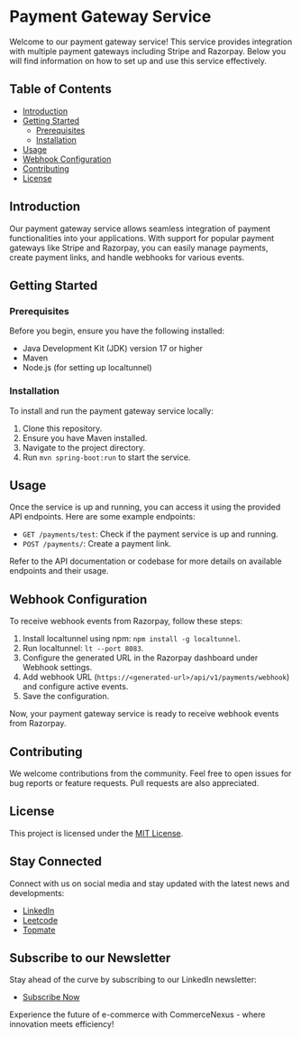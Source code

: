 # Payment Gateway Service

Welcome to our payment gateway service! This service provides integration with multiple payment gateways including Stripe and Razorpay. Below you will find information on how to set up and use this service effectively.

## Table of Contents
- [Introduction](#introduction)
- [Getting Started](#getting-started)
    - [Prerequisites](#prerequisites)
    - [Installation](#installation)
- [Usage](#usage)
- [Webhook Configuration](#webhook-configuration)
- [Contributing](#contributing)
- [License](#license)

## Introduction

Our payment gateway service allows seamless integration of payment functionalities into your applications. With support for popular payment gateways like Stripe and Razorpay, you can easily manage payments, create payment links, and handle webhooks for various events.

## Getting Started

### Prerequisites

Before you begin, ensure you have the following installed:

- Java Development Kit (JDK) version 17 or higher
- Maven
- Node.js (for setting up localtunnel)

### Installation

To install and run the payment gateway service locally:

1. Clone this repository.
2. Ensure you have Maven installed.
3. Navigate to the project directory.
4. Run `mvn spring-boot:run` to start the service.

## Usage

Once the service is up and running, you can access it using the provided API endpoints. Here are some example endpoints:

- `GET /payments/test`: Check if the payment service is up and running.
- `POST /payments/`: Create a payment link.

Refer to the API documentation or codebase for more details on available endpoints and their usage.

## Webhook Configuration

To receive webhook events from Razorpay, follow these steps:

1. Install localtunnel using npm: `npm install -g localtunnel`.
2. Run localtunnel: `lt --port 8083`.
3. Configure the generated URL in the Razorpay dashboard under Webhook settings.
4. Add webhook URL (`https://<generated-url>/api/v1/payments/webhook`) and configure active events.
5. Save the configuration.

Now, your payment gateway service is ready to receive webhook events from Razorpay.

## Contributing

We welcome contributions from the community. Feel free to open issues for bug reports or feature requests. Pull requests are also appreciated.

## License

This project is licensed under the [MIT License](LICENSE).

## Stay Connected

Connect with us on social media and stay updated with the latest news and developments:

- [LinkedIn](https://www.linkedin.com/in/ashwanicse/)
- [Leetcode](https://leetcode.com/ashwani__kumar/)
- [Topmate](https://topmate.io/ashwanikumar)

## Subscribe to our Newsletter
Stay ahead of the curve by subscribing to our LinkedIn newsletter:
- [Subscribe Now](https://www.linkedin.com/newsletters/7084124970443767808/)

Experience the future of e-commerce with CommerceNexus - where innovation meets efficiency!
